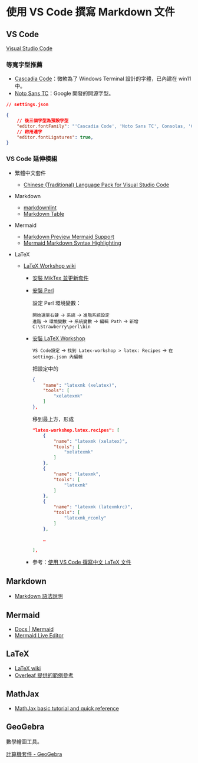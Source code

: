 # 使用 VS Code 撰寫 Markdown 文件

## VS Code

[Visual Studio Code](https://code.visualstudio.com/)

### 等寬字型推薦

- [Cascadia Code](https://github.com/microsoft/cascadia-code)：微軟為了 Windows Terminal 設計的字體，已內建在 win11 中。
- [Noto Sans TC](https://fonts.google.com/noto/specimen/Noto+Sans+TC?noto.query=Noto+Sans+Traditional+Chinese)：Google 開發的開源字型。

```json
// settings.json

{
    // 後三個字型為預設字型
    "editor.fontFamily": "'Cascadia Code', 'Noto Sans TC', Consolas, 'Courier New', monospace",
    // 啟用連字
    "editor.fontLigatures": true,
}
```

### VS Code 延伸模組

- 繁體中文套件

    - [Chinese (Traditional) Language Pack for Visual Studio Code](https://marketplace.visualstudio.com/items?itemName=MS-CEINTL.vscode-language-pack-zh-hant)

- Markdown

    - [markdownlint](https://marketplace.visualstudio.com/items?itemName=DavidAnson.vscode-markdownlint)
    - [Markdown Table](https://marketplace.visualstudio.com/items?itemName=TakumiI.markdowntable)

- Mermaid

    - [Markdown Preview Mermaid Support](https://marketplace.visualstudio.com/items?itemName=bierner.markdown-mermaid)
    - [Mermaid Markdown Syntax Highlighting](https://marketplace.visualstudio.com/items?itemName=bpruitt-goddard.mermaid-markdown-syntax-highlighting)

- LaTeX

    - [LaTeX Workshop wiki](https://marketplace.visualstudio.com/items?itemName=James-Yu.latex-workshop)
        - [安裝 MikTex 並更新套件](https://miktex.org/download)
        - [安裝 Perl](https://strawberryperl.com/)

            設定 Perl 環境變數：

            `開始選單右鍵` → `系統` → `進階系統設定`<br />
            `進階` → `環境變數` → `系統變數` → `編輯 Path` → `新增 C:\Strawberry\perl\bin`

        - [安裝 LaTeX Workshop](https://marketplace.visualstudio.com/items?itemName=James-Yu.latex-workshop)

            `VS Code設定` → `找到 Latex-workshop > latex: Recipes` → `在 settings.json 內編輯`

            把設定中的

            ```json
            {
                "name": "latexmk (xelatex)",
                "tools": [
                    "xelatexmk"
                ]
            },
            ```

            移到最上方，形成

            ```json
            "latex-workshop.latex.recipes": [
                {
                    "name": "latexmk (xelatex)",
                    "tools": [
                        "xelatexmk"
                    ]
                },
                {
                    "name": "latexmk",
                    "tools": [
                        "latexmk"
                    ]
                },
                {
                    "name": "latexmk (latexmkrc)",
                    "tools": [
                        "latexmk_rconly"
                    ]
                },

                …

            ],
            ```

        - 參考：[使用 VS Code 撰寫中文 LaTeX 文件](https://kaibaoom.tw/posts/notes/vscode-latex/)

## Markdown

- [Markdown 語法說明](https://markdown.tw/)

## Mermaid

- [Docs | Mermaid](http://mermaid.js.org/intro/)
- [Mermaid Live Editor](https://mermaid.live/)

## LaTeX

- [LaTeX wiki](https://en.wikibooks.org/wiki/LaTeX)
- [Overleaf 提供的範例參考](https://www.overleaf.com/learn)

## MathJax

- [MathJax basic tutorial and quick reference](https://math.meta.stackexchange.com/questions/5020/mathjax-basic-tutorial-and-quick-reference)

## GeoGebra

數學繪圖工具。

[計算機套件 - GeoGebra](https://www.geogebra.org/calculator)
